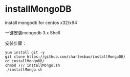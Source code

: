# installMongoDB

install mongodb for centos x32/x64

一键安装mongodb 3.x Shell

安装步骤：
```Shell
yum install git -y
git clone https://github.com/charlesbao/installMongoDB/
cd installMongoDB/
chmod 777 installMongo.sh
./installMongo.sh
```
